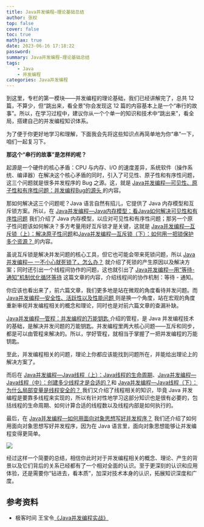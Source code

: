 ```yaml
---
title: Java并发编程—理论基础总结
author: 张权
top: false
cover: false
toc: true
mathjax: true
date: 2023-06-16 17:18:22
password:
summary: Java并发编程—理论基础总结
tags:
	- Java
	- 并发编程
categories: Java并发编程
---
```


到这里，专栏的第一模块——并发编程的理论基础，我们已经讲解完了，总共 12 篇，不算少，但“跳出来，看全景”你会发现这 12 篇的内容基本上是一个“串行的故事”。所以，在学习过程中，建议你从一个个单一的知识和技术中“跳出来”，看全局，搭建自己的并发编程知识体系。

为了便于你更好地学习和理解，下面我会先将这些知识点再简单地为你“串”一下，咱们一起复习下。

**那这个“串行的故事”是怎样的呢？**

起源是一个硬件的核心矛盾：CPU 与内存、I/O 的速度差异，系统软件（操作系统、编译器）在解决这个核心矛盾的同时，引入了可见性、原子性和有序性问题，这三个问题就是很多并发程序的 Bug 之源。这，就是 [Java并发编程—可见性、原子性和有序性问题：并发编程Bug的源头 ](https://zhangquan.me/2023/05/22/java-bing-fa-bian-cheng-ke-jian-xing-yuan-zi-xing-he-you-xu-xing-wen-ti-bing-fa-bian-cheng-bug-de-yuan-tou/)的内容。

那如何解决这三个问题呢？Java 语言自然有招儿，它提供了 Java 内存模型和互斥锁方案。所以，在 [Java并发编程—Java内存模型：看Java如何解决可见性和有序性问题](https://zhangquan.me/2023/05/23/java-bing-fa-bian-cheng-java-nei-cun-mo-xing-kan-java-ru-he-jie-jue-ke-jian-xing-he-you-xu-xing-wen-ti/) 我们介绍了 Java 内存模型，以应对可见性和有序性问题；那另一个原子性问题该如何解决？多方考量用好互斥锁才是关键，这就是 [Java并发编程—互斥锁（上）：解决原子性问题](https://zhangquan.me/2023/06/13/java-bing-fa-bian-cheng-hu-chi-suo-shang-jie-jue-yuan-zi-xing-wen-ti/)和[Java并发编程—互斥锁（下）：如何用一把锁保护多个资源？ ](https://zhangquan.me/2023/06/13/java-bing-fa-bian-cheng-hu-chi-suo-xia-ru-he-yong-yi-ba-suo-bao-hu-duo-ge-zi-yuan/)的内容。

虽说互斥锁是解决并发问题的核心工具，但它也可能会带来死锁问题，所以  [Java并发编程— 一不小心就死锁了，怎么办？](https://zhangquan.me/2023/06/14/java-bing-fa-bian-cheng-yi-bu-xiao-xin-jiu-si-suo-liao-zen-me-ban/) 就介绍了死锁的产生原因以及解决方案；同时还引出一个线程间协作的问题，这也就引出了 [Java并发编程—用“等待-通知”机制优化循环等待](https://zhangquan.me/2023/06/14/java-bing-fa-bian-cheng-yong-deng-dai-tong-zhi-ji-zhi-you-hua-xun-huan-deng-dai/) 这篇文章的内容，介绍线程间的协作机制：等待 - 通知。

你应该也看出来了，前六篇文章，我们更多地是站在微观的角度看待并发问题。而 [Java并发编程—安全性、活跃性以及性能问题 ](https://zhangquan.me/2023/06/15/java-bing-fa-bian-cheng-an-quan-xing-huo-yue-xing-yi-ji-xing-neng-wen-ti/)则是换一个角度，站在宏观的角度重新审视并发编程相关的概念和理论，同时也是对前六篇文章的查漏补缺。

[Java并发编程—管程：并发编程的万能钥匙 ](https://zhangquan.me/2023/06/15/java-bing-fa-bian-cheng-guan-cheng-bing-fa-bian-cheng-de-wan-neng-yao-chi/)介绍的管程，是 Java 并发编程技术的基础，是解决并发问题的万能钥匙。并发编程里两大核心问题——互斥和同步，都是可以由管程来解决的。所以，学好管程，就相当于掌握了一把并发编程的万能钥匙。

至此，并发编程相关的问题，理论上你都应该能找到问题所在，并能给出理论上的解决方案了。

而后在 [Java并发编程—Java线程（上）：Java线程的生命周期](https://zhangquan.me/2023/06/16/java-bing-fa-bian-cheng-java-xian-cheng-shang-java-xian-cheng-de-sheng-ming-zhou-qi/)、[Java并发编程—Java线程（中）：创建多少线程才是合适的？](https://zhangquan.me/2023/06/16/java-bing-fa-bian-cheng-java-xian-cheng-zhong-chuang-jian-duo-shao-xian-cheng-cai-shi-he-gua-de/)和 [Java并发编程—Java线程（下）：为什么局部变量是线程安全的？ ](https://zhangquan.me/2023/06/16/java-bing-fa-bian-cheng-java-xian-cheng-xia-wei-shi-me-ju-bu-bian-liang-shi-xian-cheng-an-quan-de/)我们又介绍了线程相关的知识，毕竟 Java 并发编程是要靠多线程来实现的，所以有针对性地学习这部分知识也是很有必要的，包括线程的生命周期、如何计算合适的线程数以及线程内部是如何执行的。

最后，在 [Java并发编程—如何用面向对象思想写好并发程序？](https://zhangquan.me/2023/06/16/java-bing-fa-bian-cheng-ru-he-yong-mian-xiang-dui-xiang-si-xiang-xie-hao-bing-fa-cheng-xu/) 我们还介绍了如何用面向对象思想写好并发程序，因为在 Java 语言里，面向对象思想能够让并发编程变得更简单。

![](https://cdn.jsdelivr.net/gh/dendi875/images/PicGo/20230616152347.png)

经过这样一个简要的总结，相信你此时对于并发编程相关的概念、理论、产生的背景以及它们背后的关系已经都有了一个相对全面的认识。至于更深刻的认识和应用体验，还是需要你“钻进去，看本质”，加深对技术本身的认识，拓展知识深度和广度。

## 参考资料

* 极客时间 王宝令[《Java并发编程实战》](https://time.geekbang.org/column/intro/100023901)